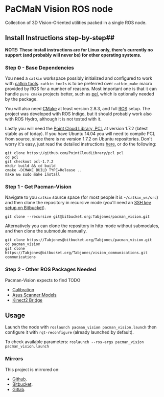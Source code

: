 # PaCMaN Vision ROS node #
Collection of 3D Vision-Oriented utilities packed in a single ROS node.

## Install Instructions step-by-step##
__NOTE: These install instructions are for Linux only, there's currently no support (and probably will never be) for other operating systems.__

### Step 0 - Base Dependencies ###
You need a `catkin` workspace possibly initialized and configured to work with [catkin tools](http://catkin-tools.readthedocs.org/en/latest/index.html).
`catkin tools` is to be preferred over `catkin_make` macro provided by ROS for a number of reasons.
Most important one is that it can handle `pure cmake` projects better, such as [pel](https://bitbucket.org/Tabjones/pose-estimation-library), which is optionally
needed by the package.

You will also need [CMake](http://cmake.org/) at least version 2.8.3, and full [ROS](http://www.ros.org/) setup.
The project was developed with ROS Indigo, but it should probably work also with ROS Hydro, although it is
not tested with it.

Lastly you will need the [Point Cloud Library, PCL](http://pointclouds.org/) at version 1.7.2 (latest stable as of today).
If you have Ubuntu 14.04 you will need to compile PCL from source, since there is no version 1.7.2 on Ubuntu repositories. Don't worry it's easy,
just read the detailed instructions [here](http://pointclouds.org/downloads/source.html), or do the following:
```
git clone https://github.com/PointCloudLibrary/pcl pcl
cd pcl
git checkout pcl-1.7.2
mkdir build && cd build
cmake -DCMAKE_BUILD_TYPE=Release ..
make && sudo make install
```

### Step 1 - Get Pacman-Vision ###
Navigate to you `catkin` source space (for most people it is `~/catkin_ws/src`) and then
clone the repository in recursive mode (you'll need an [SSH key setup on Bitbucket](https://confluence.atlassian.com/bitbucket/set-up-ssh-for-git-728138079.html)).
```
git clone --recursive git@bitbucket.org:Tabjones/pacman_vision.git
```
Alternatively you can clone the repository in http mode without submodules, and then clone the submodule manually.
```
git clone https://Tabjones@bitbucket.org/Tabjones/pacman_vision.git
cd pacman_vision
git clone https://Tabjones@bitbucket.org/Tabjones/vision_communications.git communications
```

### Step 2 - Other ROS Packages Needed ###
Pacman-Vision expects to find TODO
* [Calibration](https://github.com/CentroEPiaggio/calibration)
* [Asus Scanner Models](https://github.com/pacman-project/pacman-object-database)
* [Kinect2 Bridge](https://github.com/code-iai/iai_kinect2)

## Usage ##
Launch the node with
`roslaunch pacman_vision pacman_vision.launch`
then configure it with `rqt-reconfigure` (already launched by default).

To check available parameters:
`roslaunch --ros-args pacman_vision pacman_vision.launch`

### Mirrors ###
This project is mirrored on:

  * [Github](https://github.com/Tabjones/pacman_vision).
  * [Bitbucket](https://bitbucket.org/Tabjones/pacman_vision).
  * [Gitlab](https://gitlab.com/fspinelli/pacman_vision).

